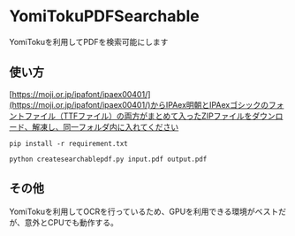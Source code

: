 # YomiTokuPDFSearchable
YomiTokuを利用してPDFを検索可能にします

## 使い方
[https://moji.or.jp/ipafont/ipaex00401/](https://moji.or.jp/ipafont/ipaex00401/)からIPAex明朝とIPAexゴシックのフォントファイル（TTFファイル）の両方がまとめて入ったZIPファイルをダウンロード、解凍し、同一フォルダ内に入れてください
```
pip install -r requirement.txt
```
```
python createsearchablepdf.py input.pdf output.pdf
```

## その他
YomiTokuを利用してOCRを行っているため、GPUを利用できる環境がベストだが、意外とCPUでも動作する。
